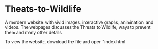 # Theats-to-Wildlife
A mordern website, with vivid images, interactive graphs, animination, and videos. The webpages discusses the Threats to Wildlife, ways to prevent them and many other details

To view the website, download the file and open "index.html
